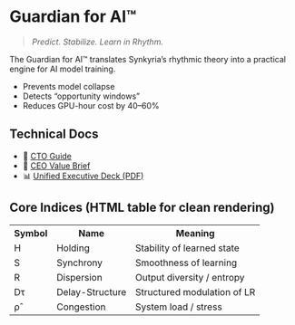 # Guardian for AI™

> *Predict. Stabilize. Learn in Rhythm.*

The Guardian for AI™ translates Synkyria’s rhythmic theory into a practical engine for AI model training.

- Prevents model collapse  
- Detects “opportunity windows”  
- Reduces GPU-hour cost by 40–60%

## Technical Docs
- 📄 [CTO Guide](../../Guardian_for_AI_CTO_Translation_Guide.md)  
- 📄 [CEO Value Brief](../../Guardian_for_AI_CEO_Value_Brief.md)  
- 📊 [Unified Executive Deck (PDF)](../../slides/Guardian_for_AI_Unified_Executive_Deck.pdf)

## Core Indices (HTML table for clean rendering)
<table>
<tr><th>Symbol</th><th>Name</th><th>Meaning</th></tr>
<tr><td>H</td><td>Holding</td><td>Stability of learned state</td></tr>
<tr><td>S</td><td>Synchrony</td><td>Smoothness of learning</td></tr>
<tr><td>R</td><td>Dispersion</td><td>Output diversity / entropy</td></tr>
<tr><td>Dτ</td><td>Delay-Structure</td><td>Structured modulation of LR</td></tr>
<tr><td>ρ̂</td><td>Congestion</td><td>System load / stress</td></tr>
</table>
